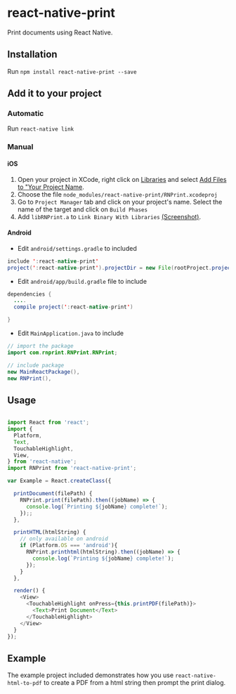 # react-native-print

Print documents using React Native.

## Installation

Run `npm install react-native-print --save`

## Add it to your project

### Automatic

Run `react-native link`

### Manual

#### iOS
1. Open your project in XCode, right click on [Libraries](http://url.brentvatne.ca/jQp8) and select [Add Files to "Your Project Name](http://url.brentvatne.ca/1gqUD).
2. Choose the file `node_modules/react-native-print/RNPrint.xcodeproj`
3. Go to `Project Manager` tab and click on your project's name. Select the name of the target and click on `Build Phases`
4. Add `libRNPrint.a` to `Link Binary With Libraries`
   [(Screenshot)](http://url.brentvatne.ca/17Xfe).

#### Android
- Edit `android/settings.gradle` to included

```java
include ':react-native-print'
project(':react-native-print').projectDir = new File(rootProject.projectDir,'../node_modules/react-native-print/android')
```

- Edit `android/app/build.gradle` file to include

```java
dependencies {
  ....
  compile project(':react-native-print')

}
```

- Edit `MainApplication.java` to include

```java
// import the package
import com.rnprint.RNPrint.RNPrint;

// include package
new MainReactPackage(),
new RNPrint(),
```


## Usage
```javascript

import React from 'react';
import {
  Platform,
  Text,
  TouchableHighlight,
  View,
} from 'react-native';
import RNPrint from 'react-native-print';

var Example = React.createClass({

  printDocument(filePath) {
    RNPrint.print(filePath).then((jobName) => {
      console.log(`Printing ${jobName} complete!`);
    });;
  },

  printHTML(htmlString) {
    // only available on android
    if (Platform.OS === 'android'){
      RNPrint.printhtml(htmlString).then((jobName) => {
        console.log(`Printing ${jobName} complete!`);
      });
    }
  },

  render() {
    <View>
      <TouchableHighlight onPress={this.printPDF(filePath)}>
        <Text>Print Document</Text>
      </TouchableHighlight>
    </View>
  }
});
```

## Example
The example project included demonstrates how you use `react-native-html-to-pdf` to create a PDF from a html string then prompt the print dialog.
